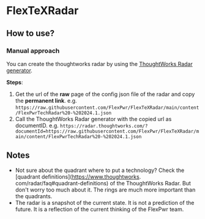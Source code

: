 # FlexTeXRadar

## How to use?

### Manual approach
You can create the thoughtworks radar by using the [ThoughtWorks Radar generator](https://radar.thoughtworks.com/).

**Steps**:

1. Get the url of the **raw** page of the config json file of the radar and copy the **permanent link**. e.g. `https://raw.githubusercontent.com/FlexPwr/FlexTeXRadar/main/content/FlexPwrTechRadar%20-%202024.1.json`
2. Call the ThoughtWorks Radar generator with the copied url as documentID. e.g. `https://radar.thoughtworks.com/?documentId=https://raw.githubusercontent.com/FlexPwr/FlexTeXRadar/main/content/FlexPwrTechRadar%20-%202024.1.json`


## Notes

- Not sure about the quadrant where to put a technology? Check the [quadrant definitions](https://www.thoughtworks.
  com/radar/faq#quadrant-definitions) of the ThoughtWorks Radar. But don't worry too much about it. The rings are 
  much more important than the quadrants.
- The radar is a snapshot of the current state. It is not a prediction of the future. It is a reflection of the 
  current thinking of the FlexPwr team.